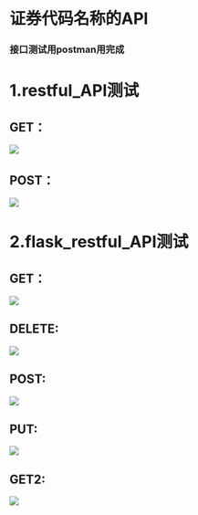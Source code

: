 # 证券代码名称的API
### 接口测试用postman用完成
# 1.restful_API测试
## GET：
![](https://github.com/498928628/restful_API/blob/master/postmen%E6%B5%8B%E8%AF%95%E5%9B%BE%E9%9B%86/1_get.png)
## POST：
![](https://github.com/498928628/restful_API/blob/master/postmen%E6%B5%8B%E8%AF%95%E5%9B%BE%E9%9B%86/1_post.png)
# 2.flask_restful_API测试
## GET：
![](https://github.com/498928628/restful_API/blob/master/postmen%E6%B5%8B%E8%AF%95%E5%9B%BE%E9%9B%86/2__get.png)
## DELETE:
![](https://github.com/498928628/restful_API/blob/master/postmen%E6%B5%8B%E8%AF%95%E5%9B%BE%E9%9B%86/2_deldte.png)
## POST:
![](https://github.com/498928628/restful_API/blob/master/postmen%E6%B5%8B%E8%AF%95%E5%9B%BE%E9%9B%86/2_post.png)
## PUT:
![](https://github.com/498928628/restful_API/blob/master/postmen%E6%B5%8B%E8%AF%95%E5%9B%BE%E9%9B%86/2_put.png)
## GET2:
![](https://github.com/498928628/restful_API/blob/master/postmen%E6%B5%8B%E8%AF%95%E5%9B%BE%E9%9B%86/2_get2.png)
